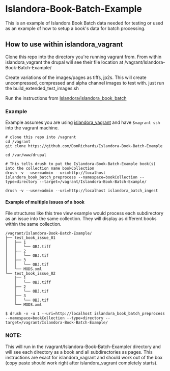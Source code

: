 # Islandora-Book-Batch-Example
This is an example of Islandora Book Batch data needed for testing or used as an example of how to setup a book's data for batch processing.

## How to use within islandora_vagrant
Clone this repo into the directory you're running vagrant from. From within islandora_vagrant the drupal will see their file location at /vagrant/Islandora-Book-Batch-Example/

Create variations of the images/pages as tiffs, jp2s. This will create uncompressed, compressed and alpha channel images to test with. just run the build_extended_test_images.sh

Run the instructions from [Islandora/islandora_book_batch](https://github.com/Islandora/islandora_book_batch)

### Example
Example assumes you are using [islandora_vagrant](https://github.com/Islandora-Labs/islandora_vagrant) and have `$vagrant ssh` into the vagrant machine.  
```terminal
# clone this repo into /vagrant
cd /vagrant
git clone https://github.com/DonRichards/Islandora-Book-Batch-Example

cd /var/www/drupal

# This tells drush to put the Islandora-Book-Batch-Example book(s) into the collection name bookCollection
drush -v --user=admin --uri=http://localhost islandora_book_batch_preprocess --namespace=bookCollection --type=directory --target=/vagrant/Islandora-Book-Batch-Example/

drush -v --user=admin --uri=http://localhost islandora_batch_ingest
```

#### Example of multiple issues of a book
File structures like this tree view example would process each subdirectory as an issue into the same collection. They will display as different books within the same collection. 
```tree
/vagrant/Islandora-Book-Batch-Example/
├── test_book_issue_01
│   ├── 1
│   │   └── OBJ.tiff
│   ├── 2
│   │   └── OBJ.tif
│   ├── 3
│   │   └── OBJ.tif
│   └── MODS.xml
└── test_book_issue_02
    ├── 1
    │   └── OBJ.tiff
    ├── 2
    │   └── OBJ.tif
    ├── 3
    │   └── OBJ.tif
    └── MODS.xml

$ drush -v -u 1 --uri=http://localhost islandora_book_batch_preprocess --namespace=bookCollection --type=directory --target=/vagrant/Islandora-Book-Batch-Example/

```
### NOTE:
This will run in the /vagrant/Islandora-Book-Batch-Example/ directory and will see each directory as a book and all subdirectories as pages. This instructions are exact for islandora_vagrant and should work out of the box (copy paste should work right after islandora_vagrant completely starts).

